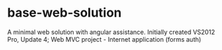 # base-web-solution
A minimal web solution with angular assistance.
Initially created VS2012 Pro, Update 4; Web MVC project - Internet application (forms auth)
